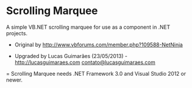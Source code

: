 Scrolling Marquee
=
A simple VB.NET scrolling marquee for use as a component in .NET projects.

- Original by http://www.vbforums.com/member.php?109588-NetNinja

- Upgraded by Lucas Guimarães (23/05/2013) - http://lucasguimaraes.com <contato@lucasguimaraes.com>


=
Scrolling Marquee needs .NET Framework 3.0 and Visual Studio 2012 or newer.
